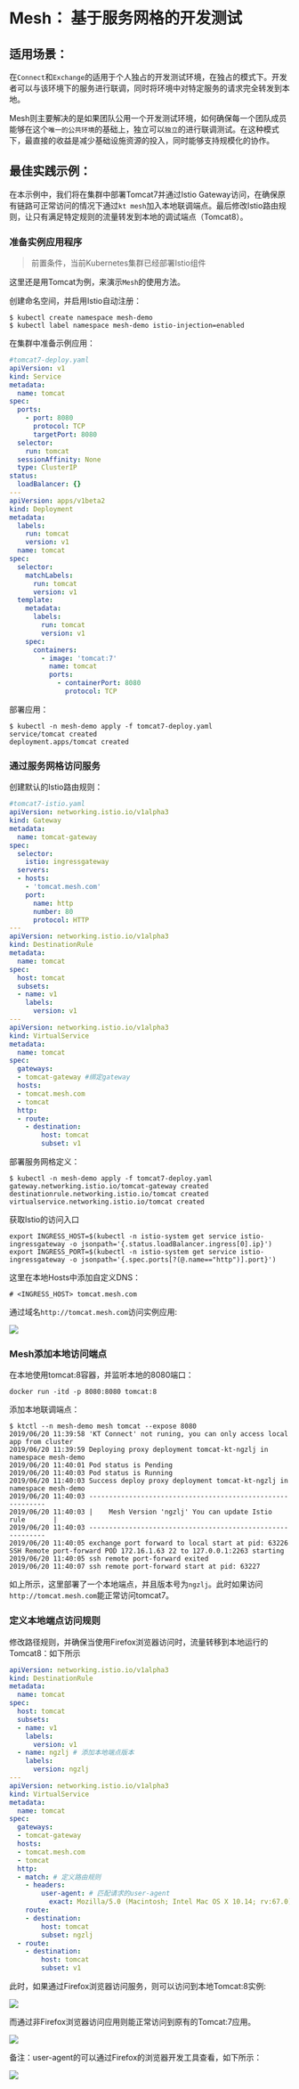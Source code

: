 Mesh： 基于服务网格的开发测试
===========

## 适用场景：

在`Connect`和`Exchange`的适用于个人独占的开发测试环境，在独占的模式下。开发者可以与该环境下的服务进行联调，同时将环境中对特定服务的请求完全转发到本地。

Mesh则主要解决的是如果团队公用一个开发测试环境，如何确保每一个团队成员能够在这个`唯一的公共环境`的基础上，独立可以`独立`的进行联调测试。在这种模式下，最直接的收益是减少基础设施资源的投入，同时能够支持规模化的协作。

## 最佳实践示例：

在本示例中，我们将在集群中部署Tomcat7并通过Istio Gateway访问，在确保原有链路可正常访问的情况下通过`kt mesh`加入本地联调端点。最后修改Istio路由规则，让只有满足特定规则的流量转发到本地的调试端点（Tomcat8）。

### 准备实例应用程序

> 前置条件，当前Kubernetes集群已经部署Istio组件

这里还是用Tomcat为例，来演示`Mesh`的使用方法。

创建命名空间，并启用Istio自动注册：

```
$ kubectl create namespace mesh-demo
$ kubectl label namespace mesh-demo istio-injection=enabled
```

在集群中准备示例应用：

``` yaml 
#tomcat7-deploy.yaml
apiVersion: v1
kind: Service
metadata:
  name: tomcat
spec:
  ports:
    - port: 8080
      protocol: TCP
      targetPort: 8080
  selector:
    run: tomcat
  sessionAffinity: None
  type: ClusterIP
status:
  loadBalancer: {}
---
apiVersion: apps/v1beta2
kind: Deployment
metadata:
  labels:
    run: tomcat
    version: v1
  name: tomcat
spec:
  selector:
    matchLabels:
      run: tomcat
      version: v1
  template:
    metadata:
      labels:
        run: tomcat
        version: v1
    spec:
      containers:
        - image: 'tomcat:7'
          name: tomcat
          ports:
            - containerPort: 8080
              protocol: TCP
```

部署应用：

```
$ kubectl -n mesh-demo apply -f tomcat7-deploy.yaml
service/tomcat created
deployment.apps/tomcat created
```

### 通过服务网格访问服务

创建默认的Istio路由规则：

```yaml
#tomcat7-istio.yaml
apiVersion: networking.istio.io/v1alpha3
kind: Gateway
metadata:
  name: tomcat-gateway
spec:
  selector:
    istio: ingressgateway
  servers:
  - hosts:
    - 'tomcat.mesh.com'
    port:
      name: http
      number: 80
      protocol: HTTP
---
apiVersion: networking.istio.io/v1alpha3
kind: DestinationRule
metadata:
  name: tomcat
spec:
  host: tomcat
  subsets:
  - name: v1
    labels:
      version: v1
---
apiVersion: networking.istio.io/v1alpha3
kind: VirtualService
metadata:
  name: tomcat
spec:
  gateways:
  - tomcat-gateway #绑定gateway
  hosts:
  - tomcat.mesh.com
  - tomcat
  http:
  - route:
    - destination:
        host: tomcat
        subset: v1
```

部署服务网格定义：

```
$ kubectl -n mesh-demo apply -f tomcat7-deploy.yaml
gateway.networking.istio.io/tomcat-gateway created
destinationrule.networking.istio.io/tomcat created
virtualservice.networking.istio.io/tomcat created
```

获取Istio的访问入口

```
export INGRESS_HOST=$(kubectl -n istio-system get service istio-ingressgateway -o jsonpath='{.status.loadBalancer.ingress[0].ip}')
export INGRESS_PORT=$(kubectl -n istio-system get service istio-ingressgateway -o jsonpath='{.spec.ports[?(@.name=="http")].port}')
```

这里在本地Hosts中添加自定义DNS：

```
# <INGRESS_HOST> tomcat.mesh.com
```

通过域名`http://tomcat.mesh.com`访问实例应用:

![](../../_media/guide/demo-tomcat-7.png)

### Mesh添加本地访问端点

在本地使用tomcat:8容器，并监听本地的8080端口：

```
docker run -itd -p 8080:8080 tomcat:8
```

添加本地联调端点：

```
$ ktctl --n mesh-demo mesh tomcat --expose 8080
2019/06/20 11:39:58 'KT Connect' not runing, you can only access local app from cluster
2019/06/20 11:39:59 Deploying proxy deployment tomcat-kt-ngzlj in namespace mesh-demo
2019/06/20 11:40:01 Pod status is Pending
2019/06/20 11:40:03 Pod status is Running
2019/06/20 11:40:03 Success deploy proxy deployment tomcat-kt-ngzlj in namespace mesh-demo
2019/06/20 11:40:03 -----------------------------------------------------------
2019/06/20 11:40:03 |    Mesh Version 'ngzlj' You can update Istio rule       |
2019/06/20 11:40:03 -----------------------------------------------------------
2019/06/20 11:40:05 exchange port forward to local start at pid: 63226
SSH Remote port-forward POD 172.16.1.63 22 to 127.0.0.1:2263 starting
2019/06/20 11:40:05 ssh remote port-forward exited
2019/06/20 11:40:07 ssh remote port-forward start at pid: 63227
```

如上所示，这里部署了一个本地端点，并且版本号为`ngzlj`。此时如果访问`http://tomcat.mesh.com`能正常访问tomcat7。

### 定义本地端点访问规则

修改路径规则，并确保当使用Firefox浏览器访问时，流量转移到本地运行的Tomcat8：如下所示

```yaml
apiVersion: networking.istio.io/v1alpha3
kind: DestinationRule
metadata:
  name: tomcat
spec:
  host: tomcat
  subsets:
  - name: v1
    labels:
      version: v1
  - name: ngzlj # 添加本地端点版本
    labels:
      version: ngzlj
---
apiVersion: networking.istio.io/v1alpha3
kind: VirtualService
metadata:
  name: tomcat
spec:
  gateways:
  - tomcat-gateway
  hosts:
  - tomcat.mesh.com
  - tomcat
  http:
  - match: # 定义路由规则
    - headers: 
        user-agent: # 匹配请求的user-agent
          exact: Mozilla/5.0 (Macintosh; Intel Mac OS X 10.14; rv:67.0) Gecko/20100101 Firefox/67.0
    route:
    - destination:
        host: tomcat
        subset: ngzlj
  - route:
    - destination:
        host: tomcat
        subset: v1
```

此时，如果通过Firefox浏览器访问服务，则可以访问到本地Tomcat:8实例:

![](../../_media/guide/demo-tomcat-8.png)

而通过非Firefox浏览器访问应用则能正常访问到原有的Tomcat:7应用。

![](../../_media/guide/demo-tomcat-7.png)

备注：user-agent的可以通过Firefox的浏览器开发工具查看，如下所示：

![](../../_media/guide/demo-user-agent.png)